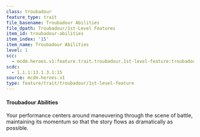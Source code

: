 ```yaml
---
class: troubadour
feature_type: trait
file_basename: Troubadour Abilities
file_dpath: Troubadour/1st-Level Features
item_id: troubadour-abilities
item_index: '15'
item_name: Troubadour Abilities
level: 1
scc:
  - mcdm.heroes.v1:feature.trait.troubadour.1st-level-feature:troubadour-abilities
scdc:
  - 1.1.1:13.1.3.1:15
source: mcdm.heroes.v1
type: feature/trait/troubadour/1st-level-feature
---
```


#### Troubadour Abilities

Your performance centers around maneuvering through the scene of battle, maintaining its momentum so that the story flows as dramatically as possible.
